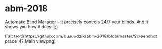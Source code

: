 # abm-2018
Automatic Blind Manager - it precisely controls 24/7 your blinds. And it shows you how it does it;)

![alt text](https://github.com/buuuudzik/abm-2018/blob/master/Screenshot prace_47_Main view.png)
